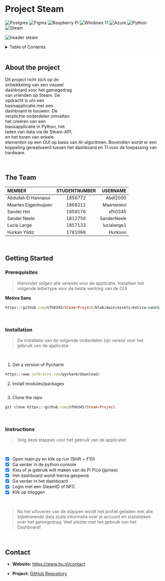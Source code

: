 # Project Steam

![Postgres](https://img.shields.io/badge/postgres-%23316192.svg?style=for-the-badge&logo=postgresql&logoColor=white)
![Figma](https://img.shields.io/badge/figma-%23F24E1E.svg?style=for-the-badge&logo=figma&logoColor=white)
![Raspberry Pi](https://img.shields.io/badge/-RaspberryPi-C51A4A?style=for-the-badge&logo=Raspberry-Pi)
![Windows 11](https://img.shields.io/badge/Windows%2011-%230079d5.svg?style=for-the-badge&logo=Windows%2011&logoColor=white)
![Azure](https://img.shields.io/badge/azure-%230072C6.svg?style=for-the-badge&logo=microsoftazure&logoColor=white)
![Python](https://img.shields.io/badge/python-3670A0?style=for-the-badge&logo=python&logoColor=ffdd54)
![Steam](https://img.shields.io/badge/steam-%23000000.svg?style=for-the-badge&logo=steam&logoColor=white)

![header steam](https://github.com/sfh0345/Steam-Project/assets/144694375/cd48b2fe-4d6a-4e8c-9e12-74bb18668f84)

<details>
  <summary>Table of Contents</summary>

- [About the Project](#about-the-project)
- [The Team](#the-team)
- [Getting Started](#getting-started)
  - [Prerequisites](#prerequisites)
  - [Installation](#installation)
  - [Instructions](#instructions)
- [Contact](#contact)
</details>



<img align="right" src="https://github.com/sfh0345/Steam-Project/blob/main/Projectarchief/Steamlogo2.png">

<br>

## About the project

Dit project richt zich op de ontwikkeling van een visueel dashboard voor het gamegedrag van vrienden op Steam. De opdracht is om een basisapplicatie met een dashboard te bouwen. De verplichte onderdelen omvatten het creëren van een basisapplicatie in Python, het laden van data via de Steam-API, en het tonen van enkele elementen op een GUI op basis van AI-algoritmen. Bovendien wordt er een koppeling gerealiseerd tussen het dashboard en TI voor de toepassing van hardware.

<br>

## The Team

| MEMBER | STUDENTNUMBER |  USERNAME  |
|:----------|:----------:|----------:|
| Abdullah El Hannaoui | 1856772  |  Abdl2000  |
| Maarten Eijgenhuijsen | 1868212  | Maartenlevi |
| Sander Hol | 1859176  |   sfh0345  |
| Sander Neele | 1812756 | SanderNeele | 
| Lucia Lange | 1857133  | lucialange1 |
| Hurkan Yildiz | 1781066  |  Hurkooo   |

<br>


## Getting Started



### Prerequisites

> Hieronder volgen alle vereiste voor de applicatie. Installeer het volgende lettertype voor de beste werking van de GUI

**Motiva Sans**
```ruby
https://github.com/sfh0345/Steam-Project/blob/main/assets/motiva-sans%20INSTALL.zip
```

<br>

### Installation

> De installatie van de volgende onderdelen zijn vereist voor het gebruik van de applicatie 
<br>

1. Get a version of Pycharm

  ```ruby
  https://www.jetbrains.com/pycharm/download/
  ```

2. Install modules/packages
```ruby

```



3. Clone the repo
  ```ruby
  git clone https://github.com/sfh0345/Steam-Project
  ```


<br>

### Instructions
> Volg deze stappen voor het gebruik van de applicatie!
<br>

- [X] Open main.py en klik op run (Shift + F10) <br>
- [X] Ga verder in de python console <br>
- [x] Kies of je gebruik wilt maken van de Pi Pico (ja/nee) <br>
- [x] Het dashboard wordt hierna geopend. <br>
- [x] Ga verder in het dashboard <br>
- [x] Login met een SteamID of NFC <br>
- [x] Klik op inloggen <br>

<br>

> Na het uitvoeren van de stappen wordt het profiel geladen met alle bijbehorende data zoals informatie over je account en statistieken over het gamegedrag. Veel plezier met het gebruik van het Dashboard!

<br>

## Contact

- **Website:** https://www.hu.nl/contact

- **Project:** [GitHub Repository](https://github.com/sfh0345/Steam-Project)
